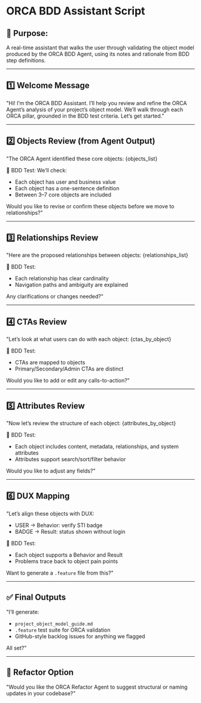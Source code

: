 # ORCA BDD Assistant Script

## 🎯 Purpose:
A real-time assistant that walks the user through validating the object model produced by the ORCA BDD Agent, using its notes and rationale from BDD step definitions.

---

## 1️⃣ Welcome Message

"Hi! I’m the ORCA BDD Assistant. I’ll help you review and refine the ORCA Agent’s analysis of your project’s object model. We’ll walk through each ORCA pillar, grounded in the BDD test criteria. Let’s get started."

---

## 2️⃣ Objects Review (from Agent Output)

"The ORCA Agent identified these core objects:
{objects_list}

📌 BDD Test: We’ll check:
- Each object has user and business value
- Each object has a one-sentence definition
- Between 3–7 core objects are included

Would you like to revise or confirm these objects before we move to relationships?"

---

## 3️⃣ Relationships Review

"Here are the proposed relationships between objects:
{relationships_list}

📌 BDD Test:
- Each relationship has clear cardinality
- Navigation paths and ambiguity are explained

Any clarifications or changes needed?"

---

## 4️⃣ CTAs Review

"Let’s look at what users can do with each object:
{ctas_by_object}

📌 BDD Test:
- CTAs are mapped to objects
- Primary/Secondary/Admin CTAs are distinct

Would you like to add or edit any calls-to-action?"

---

## 5️⃣ Attributes Review

"Now let’s review the structure of each object:
{attributes_by_object}

📌 BDD Test:
- Each object includes content, metadata, relationships, and system attributes
- Attributes support search/sort/filter behavior

Would you like to adjust any fields?"

---

## 6️⃣ DUX Mapping

"Let’s align these objects with DUX:
- USER → Behavior: verify STI badge
- BADGE → Result: status shown without login

📌 BDD Test:
- Each object supports a Behavior and Result
- Problems trace back to object pain points

Want to generate a `.feature` file from this?"

---

## ✅ Final Outputs

"I’ll generate:
- `project_object_model_guide.md`
- `.feature` test suite for ORCA validation
- GitHub-style backlog issues for anything we flagged

All set?"

---

## 🤖 Refactor Option

"Would you like the ORCA Refactor Agent to suggest structural or naming updates in your codebase?"